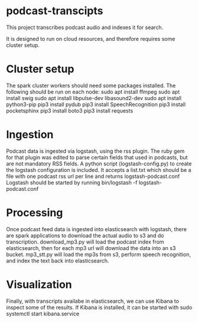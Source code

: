 # podcast-transcipts
This project transcribes podcast audio and indexes it for search.

It is designed to run on cloud resources, and therefore requires some cluster setup.

# Cluster setup
The spark cluster workers should need some packages installed. The following should be run on each node:
sudo apt install ffmpeg
sudo apt install swig
sudo apt install libpulse-dev libasound2-dev
sudo apt install python3-pip
pip3 install pydub
pip3 install SpeechRecognition
pip3 install pocketsphinx
pip3 install boto3
pip3 install requests

# Ingestion
Podcast data is ingested via logstash, using the rss plugin.
The ruby gem for that plugin was edited to parse certain fields that used in podcasts, but are not mandatory RSS fields.
A python script (logstash-config.py) to create the logstash configuration is included. It accepts a list.txt which should be a file with one podcast rss url per line and returns logstash-podcast.conf
Logstash should be started by running bin/logstash -f logstash-podcast.conf

# Processing
Once podcast feed data is ingested into elasticsearch with logstash, there are spark applications to download the actual audio to s3 and do transcription.
download_mp3.py will load the podcast index from elasticsearch, then for each mp3 url will download the data into an s3 bucket.
mp3_stt.py will load the mp3s from s3, perform speech recognition, and index the text back into elasticsearch.

# Visualization
Finally, with transcripts availabe in elasticsearch, we can use Kibana to inspect some of the results.
If Kibana is installed, it can be started with sudo systemctl start kibana.service
